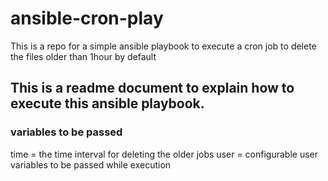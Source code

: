 # ansible-cron-play
This is a repo for a simple ansible playbook to execute a cron job to delete the files older than 1hour by default

## This is a readme document to explain how to execute this ansible playbook.

### variables to be passed
time = the time interval for deleting the older jobs
user = configurable user variables to be passed while execution
